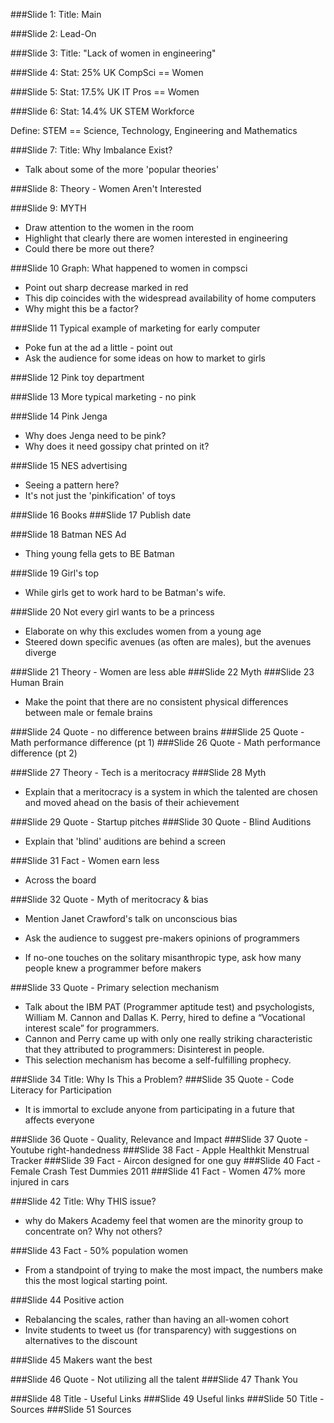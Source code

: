 ###Slide 1:
Title: Main

###Slide 2:
Lead-On

###Slide 3:
Title: "Lack of women in engineering"

###Slide 4:
Stat: 25% UK CompSci == Women

###Slide 5:
Stat: 17.5% UK IT Pros == Women

###Slide 6:
Stat: 14.4% UK STEM Workforce

Define: STEM == Science, Technology, Engineering and Mathematics

###Slide 7:
Title: Why Imbalance Exist?

* Talk about some of the more 'popular theories'

###Slide 8:
Theory - Women Aren't Interested

###Slide 9:
MYTH

* Draw attention to the women in the room
* Highlight that clearly there are women interested in engineering
* Could there be more out there?

###Slide 10
Graph: What happened to women in compsci

* Point out sharp decrease marked in red
* This dip coincides with the widespread availability of home computers
* Why might this be a factor?

###Slide 11
Typical example of marketing for early computer

* Poke fun at the ad a little - point out
* Ask the audience for some ideas on how to market to girls

###Slide 12
Pink toy department

###Slide 13
More typical marketing - no pink

###Slide 14
Pink Jenga

* Why does Jenga need to be pink?
* Why does it need gossipy chat printed on it?

###Slide 15
NES advertising

* Seeing a pattern here?
* It's not just the 'pinkification' of toys

###Slide 16
Books
###Slide 17
Publish date

###Slide 18
Batman NES Ad

* Thing young fella gets to BE Batman

###Slide 19
Girl's top

* While girls get to work hard to be Batman's wife.

###Slide 20
Not every girl wants to be a princess

* Elaborate on why this excludes women from a young age
* Steered down specific avenues (as often are males), but the avenues diverge

###Slide 21
Theory - Women are less able
###Slide 22
Myth
###Slide 23
Human Brain

* Make the point that there are no consistent physical differences between male or female brains

###Slide 24
Quote - no difference between brains
###Slide 25
Quote - Math performance difference (pt 1)
###Slide 26
Quote - Math performance difference (pt 2)

###Slide 27
Theory - Tech is a meritocracy
###Slide 28
Myth

* Explain that a meritocracy is a system in which the talented are chosen and moved ahead on the basis of their achievement

###Slide 29
Quote - Startup pitches
###Slide 30
Quote - Blind Auditions

* Explain that 'blind' auditions are behind a screen

###Slide 31
Fact - Women earn less

* Across the board

###Slide 32
Quote - Myth of meritocracy & bias

* Mention Janet Crawford's talk on unconscious bias

* Ask the audience to suggest pre-makers opinions of programmers
* If no-one touches on the solitary misanthropic type, ask how many people knew a programmer before makers

###Slide 33
Quote - Primary selection mechanism

* Talk about the IBM PAT (Programmer aptitude test) and psychologists, William M. Cannon and Dallas K. Perry, hired to define a “Vocational interest scale” for programmers.
* Cannon and Perry came up with only one really striking characteristic that they attributed to programmers: Disinterest in people.
* This selection mechanism has become a self-fulfilling prophecy.

###Slide 34
Title: Why Is This a Problem?
###Slide 35
Quote - Code Literacy for Participation

* It is immortal to exclude anyone from participating in a future that affects everyone

###Slide 36
Quote - Quality, Relevance and Impact
###Slide 37
Quote - Youtube right-handedness
###Slide 38
Fact - Apple Healthkit Menstrual Tracker
###Slide 39
Fact - Aircon designed for one guy
###Slide 40
Fact - Female Crash Test Dummies 2011
###Slide 41
Fact - Women 47% more injured in cars

###Slide 42
Title: Why THIS issue?

* why do Makers Academy feel that women are the minority group to concentrate on? Why not others?

###Slide 43
Fact - 50% population women

* From a standpoint of trying to make the most impact, the numbers make this the most logical starting point.

###Slide 44
Positive action

* Rebalancing the scales, rather than having an all-women cohort
* Invite students to tweet us (for transparency) with suggestions on alternatives to the discount

###Slide 45
Makers want the best

###Slide 46
Quote - Not utilizing all the talent
###Slide 47
Thank You

###Slide 48
Title - Useful Links
###Slide 49
Useful links
###Slide 50
Title - Sources
###Slide 51
Sources
